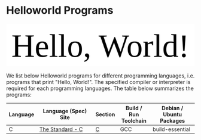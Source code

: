 # Helloworld Programs
![Photo](https://github.com/rosedu/workshop-markdown/blob/solution/helloworld.png)

We list below Helloworld programs for different programming languages, i.e. programs that print "Hello, World!". The
 specified compiler or interpreter is required for each programming languages.
 The table below summarizes the programs:

| Language | Language (Spec) Site | Section | Build / Run <br> Toolchain |  Debian / Ubuntu <br> Packages | 
| -------- | -------------------- | ------- | --------------------- | ------------------------- | 
|    C     |   [The Standard - C](https://www.iso-9899.info/wiki/The_Standard)   |  [C]()      |  GCC                  |  build-essential          |
